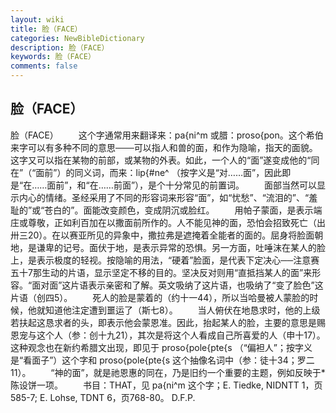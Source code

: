 ```yaml
---
layout: wiki
title: 脸（FACE）
categories: NewBibleDictionary
description: 脸（FACE）
keywords: 脸（FACE）
comments: false
---
```


## 脸（FACE）



脸（FACE）
　　这个字通常用来翻译来：pa{ni^m 或腊：proso{pon。这个希伯来字可以有多种不同的意思───可以指人和兽的面，和作为隐喻，指天的面貌。这字又可以指在某物的前部，或某物的外表。如此，一个人的“面”遂变成他的“同在”（“面前”）的同义词，而来：lip{#ne^ （按字义是“对……面”，因此即是“在……面前”，和“在……前面”），是个十分常见的前置词。
　　面部当然可以显示内心的情绪。圣经采用了不同的形容词来形容“面”，如“忧愁”、“流泪的”、“羞耻的”或“苍白的”。面能改变颜色，变成阴沉或脸红。
　　用帕子蒙面，是表示端庄或尊敬，正如利百加在以撒面前所作的。人不能见神的面，恐怕会招致死亡（出卅三20）。在以赛亚所见的异象中，撒拉弗是遮掩着全能者的面的。屈身将脸面朝地，是谦卑的记号。面伏于地，是表示异常的恐惧。另一方面，吐唾沫在某人的脸上，是表示极度的轻视。按隐喻的用法，“硬着”脸面，是代表下定决心──注意赛五十7那生动的片语，显示坚定不移的目的。坚决反对则用“直抵挡某人的面”来形容。“面对面”这片语表示亲密和了解。英文吸纳了这片语，也吸纳了“变了脸色”这片语（创四5）。
　　死人的脸是蒙着的（约十一44），所以当哈曼被人蒙脸的时候，他就知道他注定遭到噩运了（斯七8）。
　　当人俯伏在地恳求时，他的上级若扶起这恳求者的头，即表示他会蒙恩准。因此，抬起某人的脸，主要的意思是赐恩宠与这个人（参：创十九21），其次是将这个人看成自己所喜爱的人（申十17）。这种观念也在新约希腊文出现，即见于 proso{pole{pte{s （“偏袒人”；按字义是“看面子”）这个字和 proso{pole{pte{s 这个抽像名词中（参：徒十34；罗二11）。
　　“神的面”，就是祂恩惠的同在，乃是旧约一个重要的主题，例如反映于*陈设饼一项。
　　书目：THAT，见 pa{ni^m 这个字；E. Tiedke, NIDNTT 1，页585-7; E. Lohse, TDNT 6，页768-80。
D.F.P.




